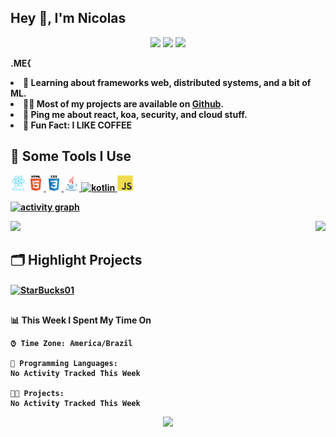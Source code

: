 <h2>Hey 👋, I'm Nicolas</a></h2>
<p align="center">
  <a href="mailto:" target="nicolasvilmes@outlook.com"><img height="25" src = "https://img.shields.io/badge/gmail-c14438?&style=for-the-badge&logo=gmail&logoColor=white"></a>
  <a href="https://www.linkedin.com/in/nicolasvilmes/" target="https://www.linkedin.com/in/nicolasvilmes/"><img height="25" src = "https://img.shields.io/badge/-LinkedIn-0e76a8?style=for-the-badge&logo=Linkedin&logoColor=white"></a>
  <!-- <a href="" target="_blank"><img height="25" src = "https://img.shields.io/badge/Website-3b5998?style=for-the-badge&logo=google-chrome&logoColor=white"></a>
  <a href="https://twitter.com/" target="_blank"><img height="25" src = "https://img.shields.io/badge/-Twitter-00acee?style=for-the-badge&logo=Twitter&logoColor=white"></a> -->
  <a href="https://dev.to/" target="_blank"><img height="27" src = "https://img.shields.io/badge/DEV.TO-%230A0A0A.svg?&style=for-the-badge&logo=dev.to&logoColor=white"></a>

<!--
<img align="right" src="https://media1.giphy.com/media/13HgwGsXF0aiGY/giphy.gif" /> -->

<p> <strong>  .ME{
<li>🧐 Learning about <strong>frameworks web</strong>, <strong>distributed systems</strong>, and a bit of <strong>ML</strong>.</li>
<li>👨‍💻 Most of my projects are available on <a href="https://github.com/NicolasVilmes">Github</a>.</li>
<li>💬 Ping me about <strong>react, koa, security, and cloud stuff</strong>.</li>
<li>🎉 Fun Fact: I LIKE COFFEE</li>
</ul>

<h2>🚀 Some Tools I Use</h2>
<p align="left">
<img src="https://raw.githubusercontent.com/devicons/devicon/master/icons/react/react-original-wordmark.svg" alt="react" width="25" height="25" />
<a href="https://www.w3.org/html/" target="_blank"> <img src="https://raw.githubusercontent.com/devicons/devicon/master/icons/html5/html5-original-wordmark.svg" alt="html5" width="25" height="25"/> </a>
  <a href="https://www.w3schools.com/css/" target="_blank"> <img src="https://raw.githubusercontent.com/devicons/devicon/master/icons/css3/css3-original-wordmark.svg" alt="css3" width="25" height="25"/> </a>
<a href="https://www.java.com" target="_blank"> <img src="https://raw.githubusercontent.com/devicons/devicon/master/icons/java/java-original.svg" alt="java" width="25" height="25"/> </a>
<a href="https://kotlinlang.org" target="_blank"> <img src="https://www.vectorlogo.zone/logos/kotlinlang/kotlinlang-icon.svg" alt="kotlin" width="25" height="25"/> </a>
<a href="https://developer.mozilla.org/en-US/docs/Web/JavaScript" target="_blank"> <img src="https://raw.githubusercontent.com/devicons/devicon/master/icons/javascript/javascript-original.svg" alt="javascript" width="25" height="25"/> </a>
</p>

[![activity graph](https://activity-graph.herokuapp.com/graph?username=NicolasVilmes&custom_title=Nicolas%20activity%20graph&theme=dracula&hide_border=true)](https://github.com/ashutosh00710/github-readme-activity-graph)

 <img aling="left" margin-rigth="0px" height="146em" src="https://github-readme-stats.vercel.app/api?username=NicolasVilmes&bg_color=0D1117&title_color=f9826c&text_color=fdfdfd&icon_color=f9826c&show_icons=true&hide_border=true&&count_private=true&include_all_commits=true" />

  <img align="right" margin-left="0px" height="160em" src="https://github-readme-stats.vercel.app/api/top-langs/?username=NicolasVilmes&bg_color=0D1117&title_color=f9826c&text_color=fdfdfd&show_icons=true&hide_border=true&layout=compact" />
  </br>

## 🗂️ Highlight Projects

<a href="https://github.com/NicolasVilmes/">
  <img align="center" src="https://github-readme-stats.vercel.app/api/pin/?username=NicolasVilmes&repo=starbucks01&show_icons=true&line_height=27&title_color=6aa6f8&text_color=8a919a&icon_color=6aa6f8&bg_color=22272e" alt="StarBucks01" />
</a>

## 
📊 **This Week I Spent My Time On**

```text
⌚︎ Time Zone: America/Brazil

💬 Programming Languages: 
No Activity Tracked This Week

🐱‍💻 Projects: 
No Activity Tracked This Week

```


<p align="center">
  <img src="https://capsule-render.vercel.app/api?type=waving&color=gradient&height=60&section=footer"/>
</p>

